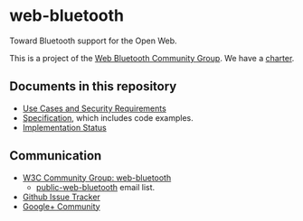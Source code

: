 web-bluetooth
=============

Toward Bluetooth support for the Open Web.

This is a project of the [Web Bluetooth Community Group](http://www.w3.org/community/web-bluetooth/). We have a [charter](charter.md).

Documents in this repository
----------------------------

* [Use Cases and Security Requirements](https://webbluetoothcg.github.io/web-bluetooth/use-cases.html)
* [Specification](https://webbluetoothcg.github.io/web-bluetooth/), which includes code examples.
* [Implementation Status](implementation-status.md)

Communication
-------------

* [W3C Community Group: web-bluetooth](http://www.w3.org/community/web-bluetooth/)
  * [public-web-bluetooth](http://lists.w3.org/Archives/Public/public-web-bluetooth/) email list.
* [Github Issue Tracker](https://github.com/WebBluetoothCG/web-bluetooth/issues)
* [Google+ Community](https://plus.google.com/communities/108953318610326025178)
